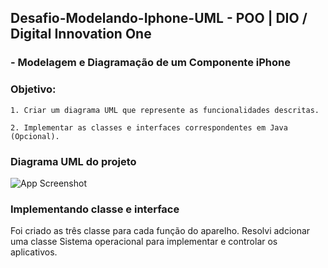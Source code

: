 ## Desafio-Modelando-Iphone-UML - POO | DIO / Digital Innovation One

### - Modelagem e Diagramação de um Componente iPhone

### Objetivo:

    1. Criar um diagrama UML que represente as funcionalidades descritas.

    2. Implementar as classes e interfaces correspondentes em Java (Opcional).


### Diagrama UML do projeto

![App Screenshot](https://imgur.com/a/W8CGUyZ)

### Implementando classe e interface

Foi criado as três classe para cada função do aparelho. Resolvi adcionar uma classe Sistema operacional para implementar e controlar os aplicativos.
